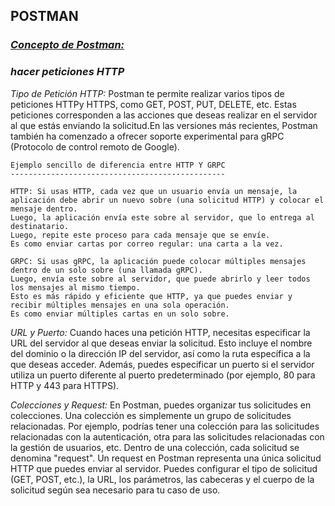 
## **POSTMAN** 

### [*Concepto de Postman:*](../Strapi/README.md#concepto-de-postman) 

### *hacer peticiones HTTP*

*Tipo de Petición HTTP:*
Postman te permite realizar varios tipos de peticiones HTTPy HTTPS, como GET, POST, PUT, DELETE, etc. Estas peticiones corresponden a las acciones que deseas realizar en el servidor al que estás enviando la solicitud.En las versiones más recientes, Postman también ha comenzado a ofrecer soporte experimental para gRPC (Protocolo de control remoto de Google).

```
Ejemplo sencillo de diferencia entre HTTP Y GRPC
------------------------------------------------

HTTP: Si usas HTTP, cada vez que un usuario envía un mensaje, la aplicación debe abrir un nuevo sobre (una solicitud HTTP) y colocar el mensaje dentro.
Luego, la aplicación envía este sobre al servidor, que lo entrega al destinatario.
Luego, repite este proceso para cada mensaje que se envíe.
Es como enviar cartas por correo regular: una carta a la vez.

GRPC: Si usas gRPC, la aplicación puede colocar múltiples mensajes dentro de un solo sobre (una llamada gRPC).
Luego, envía este sobre al servidor, que puede abrirlo y leer todos los mensajes al mismo tiempo.
Esto es más rápido y eficiente que HTTP, ya que puedes enviar y recibir múltiples mensajes en una sola operación.
Es como enviar múltiples cartas en un solo sobre.

```


*URL y Puerto:*
Cuando haces una petición HTTP, necesitas especificar la URL del servidor al que deseas enviar la solicitud. Esto incluye el nombre del dominio o la dirección IP del servidor, así como la ruta específica a la que deseas acceder. Además, puedes especificar un puerto si el servidor utiliza un puerto diferente al puerto predeterminado (por ejemplo, 80 para HTTP y 443 para HTTPS).

*Colecciones y Request:*
En Postman, puedes organizar tus solicitudes en colecciones. Una colección es simplemente un grupo de solicitudes relacionadas. Por ejemplo, podrías tener una colección para las solicitudes relacionadas con la autenticación, otra para las solicitudes relacionadas con la gestión de usuarios, etc.
Dentro de una colección, cada solicitud se denomina "request". Un request en Postman representa una única solicitud HTTP que puedes enviar al servidor. Puedes configurar el tipo de solicitud (GET, POST, etc.), la URL, los parámetros, las cabeceras y el cuerpo de la solicitud según sea necesario para tu caso de uso.




